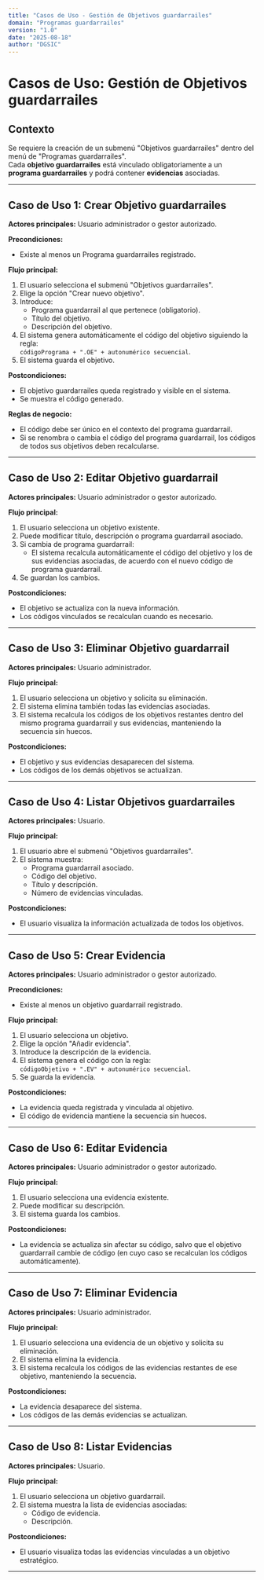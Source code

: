```yaml
---
title: "Casos de Uso - Gestión de Objetivos guardarrailes"
domain: "Programas guardarrailes"
version: "1.0"
date: "2025-08-18"
author: "DGSIC"
---
```


# Casos de Uso: Gestión de Objetivos guardarrailes

## Contexto
Se requiere la creación de un submenú "Objetivos guardarrailes" dentro del menú de "Programas guardarrailes".  
Cada **objetivo guardarrailes** está vinculado obligatoriamente a un **programa guardarrailes** y podrá contener **evidencias** asociadas.

---

## Caso de Uso 1: Crear Objetivo guardarrailes
**Actores principales:** Usuario administrador o gestor autorizado.  

**Precondiciones:**
- Existe al menos un Programa guardarrailes registrado.  

**Flujo principal:**
1. El usuario selecciona el submenú "Objetivos guardarrailes".
2. Elige la opción "Crear nuevo objetivo".
3. Introduce:
   - Programa guardarrail al que pertenece (obligatorio).
   - Título del objetivo.
   - Descripción del objetivo.
4. El sistema genera automáticamente el código del objetivo siguiendo la regla:  
   `códigoPrograma + ".OE" + autonumérico secuencial`.  
5. El sistema guarda el objetivo.  

**Postcondiciones:**
- El objetivo guardarrailes queda registrado y visible en el sistema.
- Se muestra el código generado.

**Reglas de negocio:**
- El código debe ser único en el contexto del programa guardarrail.
- Si se renombra o cambia el código del programa guardarrail, los códigos de todos sus objetivos deben recalcularse.

---

## Caso de Uso 2: Editar Objetivo guardarrail
**Actores principales:** Usuario administrador o gestor autorizado.  

**Flujo principal:**
1. El usuario selecciona un objetivo existente.
2. Puede modificar título, descripción o programa guardarrail asociado.
3. Si cambia de programa guardarrail:
   - El sistema recalcula automáticamente el código del objetivo y los de sus evidencias asociadas, de acuerdo con el nuevo código de programa guardarrail.
4. Se guardan los cambios.

**Postcondiciones:**
- El objetivo se actualiza con la nueva información.
- Los códigos vinculados se recalculan cuando es necesario.

---

## Caso de Uso 3: Eliminar Objetivo guardarrail
**Actores principales:** Usuario administrador.  

**Flujo principal:**
1. El usuario selecciona un objetivo y solicita su eliminación.
2. El sistema elimina también todas las evidencias asociadas.
3. El sistema recalcula los códigos de los objetivos restantes dentro del mismo programa guardarrail y sus evidencias, manteniendo la secuencia sin huecos.

**Postcondiciones:**
- El objetivo y sus evidencias desaparecen del sistema.
- Los códigos de los demás objetivos se actualizan.

---

## Caso de Uso 4: Listar Objetivos guardarrailes
**Actores principales:** Usuario.  

**Flujo principal:**
1. El usuario abre el submenú "Objetivos guardarrailes".
2. El sistema muestra:
   - Programa guardarrail asociado.
   - Código del objetivo.
   - Título y descripción.
   - Número de evidencias vinculadas.  

**Postcondiciones:**
- El usuario visualiza la información actualizada de todos los objetivos.

---

## Caso de Uso 5: Crear Evidencia
**Actores principales:** Usuario administrador o gestor autorizado.  

**Precondiciones:**
- Existe al menos un objetivo guardarrail registrado.  

**Flujo principal:**
1. El usuario selecciona un objetivo.
2. Elige la opción "Añadir evidencia".
3. Introduce la descripción de la evidencia.
4. El sistema genera el código con la regla:  
   `códigoObjetivo + ".EV" + autonumérico secuencial`.  
5. Se guarda la evidencia.

**Postcondiciones:**
- La evidencia queda registrada y vinculada al objetivo.
- El código de evidencia mantiene la secuencia sin huecos.

---

## Caso de Uso 6: Editar Evidencia
**Actores principales:** Usuario administrador o gestor autorizado.  

**Flujo principal:**
1. El usuario selecciona una evidencia existente.
2. Puede modificar su descripción.
3. El sistema guarda los cambios.

**Postcondiciones:**
- La evidencia se actualiza sin afectar su código, salvo que el objetivo guardarrail cambie de código (en cuyo caso se recalculan los códigos automáticamente).

---

## Caso de Uso 7: Eliminar Evidencia
**Actores principales:** Usuario administrador.  

**Flujo principal:**
1. El usuario selecciona una evidencia de un objetivo y solicita su eliminación.
2. El sistema elimina la evidencia.
3. El sistema recalcula los códigos de las evidencias restantes de ese objetivo, manteniendo la secuencia.

**Postcondiciones:**
- La evidencia desaparece del sistema.
- Los códigos de las demás evidencias se actualizan.

---

## Caso de Uso 8: Listar Evidencias
**Actores principales:** Usuario.  

**Flujo principal:**
1. El usuario selecciona un objetivo guardarrail.
2. El sistema muestra la lista de evidencias asociadas:
   - Código de evidencia.
   - Descripción.

**Postcondiciones:**
- El usuario visualiza todas las evidencias vinculadas a un objetivo estratégico.

---

